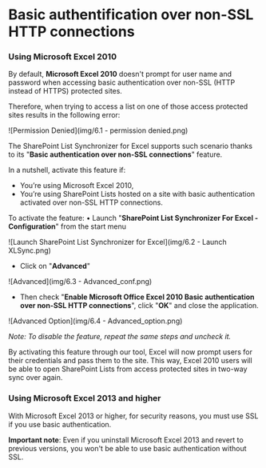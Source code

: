 # Basic authentification over non-SSL HTTP connections


### Using Microsoft Excel 2010

By default, **Microsoft Excel 2010** doesn't prompt for user name and password when accessing basic authentication over non-SSL (HTTP instead of HTTPS) protected sites.

Therefore, when trying to access a list on one of those access protected sites results in the following error:

![Permission Denied](img/6.1 - permission denied.png)

The SharePoint List Synchronizer for Excel supports such scenario thanks to its "**Basic authentication over non-SSL connections**" feature.

In a nutshell, activate this feature if:
* You’re using Microsoft Excel 2010,
* You’re using SharePoint Lists hosted on a site with basic authentication activated over non-SSL HTTP connections.

To activate the feature:
•	Launch "**SharePoint List Synchronizer For Excel - Configuration**" from the start menu

![Launch SharePoint List Synchronizer for Excel](img/6.2 - Launch XLSync.png)

* Click on "**Advanced**"

![Advanced](img/6.3 - Advanced_conf.png)

* Then check "**Enable Microsoft Office Excel 2010 Basic authentication over non-SSL HTTP connections**", click "**OK**" and close the application.

![Advanced Option](img/6.4 - Advanced_option.png)

*Note: To disable the feature, repeat the same steps and uncheck it.*

By activating this feature through our tool, Excel will now prompt users for their credentials and pass them to the site. This way, Excel 2010 users will be able to open SharePoint Lists from access protected sites in two-way sync over again.

### Using Microsoft Excel 2013 and higher

With Microsoft Excel 2013 or higher, for security reasons, you must use SSL if you use basic authentication.

**Important note**: Even if you uninstall Microsoft Excel 2013 and revert to previous versions, you won't be able to use basic authentication without SSL.